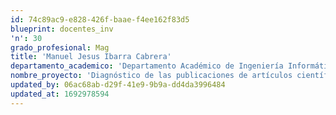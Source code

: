```yaml
---
id: 74c89ac9-e828-426f-baae-f4ee162f83d5
blueprint: docentes_inv
'n': 30
grado_profesional: Mag
title: 'Manuel Jesus Ibarra Cabrera'
departamento_academico: 'Departamento Académico de Ingeniería Informática y Sistemas'
nombre_proyecto: 'Diagnóstico de las publicaciones de artículos científicos relacionados con juegos educativos en el área de matemáticas indexados en base de datos bibliográficos en los últimos 8 años.'
updated_by: 06ac68ab-d29f-41e9-9b9a-dd4da3996484
updated_at: 1692978594
---
```

